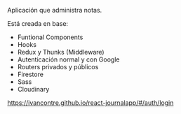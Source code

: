 Aplicación que administra notas. 

Está creada en base: 

* Funtional Components
* Hooks
* Redux y Thunks (Middleware)
* Autenticación normal y con Google
* Routers privados y públicos
* Firestore
* Sass
* Cloudinary

https://ivancontre.github.io/react-journalapp/#/auth/login